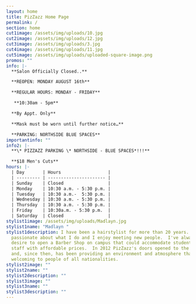 ```yaml
---
layout: home
title: PizZazz Home Page
permalink: /
section: home
cut1image: /assets/img/uploads/10.jpg
cut2image: /assets/img/uploads/12.jpg
cut3image: /assets/img/uploads/3.jpg
cut4image: /assets/img/uploads/11.jpg
cut5image: /assets/img/uploads/uploaded-square-image.png
promos: ""
info: |-
  **Salon Officially Closed..**

  **REOPEN: MONDAY AUGUST 16th**

  **REGULAR HOURS: MONDAY - FRIDAY**

   **10:30am - 5pm**

  **By Appt. Only**

  **Mask must be worn until further notice…**

  **PARKING: NORTHSIDE BLUE SPACES**
importantinfo: ""
info2: |-
  **\* PIZZAZZ PARKING \* NORTHSIDE - BLUE SPACES*!!!**

  **$18 Men's Cuts**
hours: |-
  | Day       | Hours                  |
  | --------- | ---------------------- |
  | Sunday    | Closed                 |
  | Monday    | 10:30 a.m. - 5:30 p.m. |
  | Tuesday   | 10:30 a.m.-  5:30 p.m. |
  | Wednesday | 10:30 a.m. - 5:30 p.m. |
  | Thursday  | 10:30 a.m. - 5:30 p.m. |
  | Friday    | 10:30a.m. - 5:30 p.m.  |
  | Saturday  | Closed                 |
stylist1image: /assets/img/uploads/Madlayn.jpg
stylist1name: "Madlayn "
stylist1description: I have been a hairstylist for more than 20 years.  I'm very
  passionate about what I do and I enjoy meeting new people.  I've always had a
  desire to open a Barber Shop on campus that could accommodate students and
  staff with affordable prices.  In 2012 PizZazz's doors opened to the public
  and, since then, has been providing an environment and atmosphere that is
  welcoming to people of all nationalities.
stylist2image: ""
stylist2name: ""
stylist2description: ""
stylist3image: ""
stylist3name: ""
stylist3description: ""
---
```

